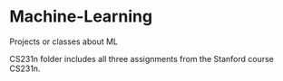 # Machine-Learning
Projects or classes about ML

CS231n folder includes all three assignments from the Stanford course CS231n.
